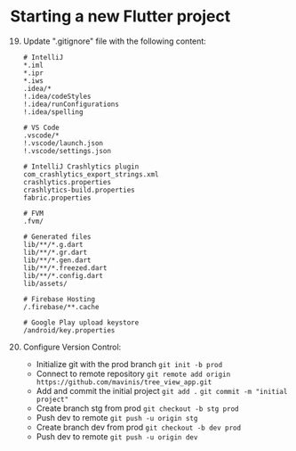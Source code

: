 # Starting a new Flutter project




19. Update ".gitignore" file with the following content:

     ```gitignore
     # IntelliJ
     *.iml
     *.ipr
     *.iws
     .idea/*
     !.idea/codeStyles
     !.idea/runConfigurations
     !.idea/spelling
    
     # VS Code
     .vscode/*
     !.vscode/launch.json
     !.vscode/settings.json
     
     # IntelliJ Crashlytics plugin
     com_crashlytics_export_strings.xml
     crashlytics.properties
     crashlytics-build.properties
     fabric.properties
    
     # FVM
     .fvm/
    
     # Generated files
     lib/**/*.g.dart
     lib/**/*.gr.dart
     lib/**/*.gen.dart
     lib/**/*.freezed.dart
     lib/**/*.config.dart
     lib/assets/
    
     # Firebase Hosting
     /.firebase/**.cache
    
     # Google Play upload keystore
     /android/key.properties
     ```

20. Configure Version Control:
    * Initialize git with the prod branch `git init -b prod`
    * Connect to remote repository `git remote add origin https://github.com/mavinis/tree_view_app.git`
    * Add and commit the initial project `git add .` `git commit -m "initial project"`
    * Create branch stg from prod `git checkout -b stg prod`
    * Push dev to remote `git push -u origin stg`
    * Create branch dev from prod `git checkout -b dev prod`
    * Push dev to remote `git push -u origin dev`

